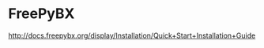 FreePyBX
====================

http://docs.freepybx.org/display/Installation/Quick+Start+Installation+Guide

